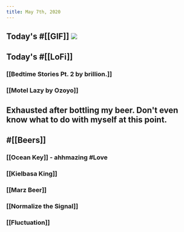 ```yaml
---
title: May 7th, 2020
---
```


## Today's #[[GIF]] ![](https://media.giphy.com/media/3ohrysjhygC2r7qDYs/giphy.gif)

## Today's #[[LoFi]]
### [[Bedtime Stories Pt. 2 by brillion.]]

### [[Motel Lazy by Ozoyo]]

## Exhausted after bottling my beer. Don't even know what to do with myself at this point.

## #[[Beers]]
### [[Ocean Key]] - ahhmazing #Love

### [[Kielbasa King]]

### [[Marz Beer]]

### [[Normalize the Signal]]

### [[Fluctuation]]
